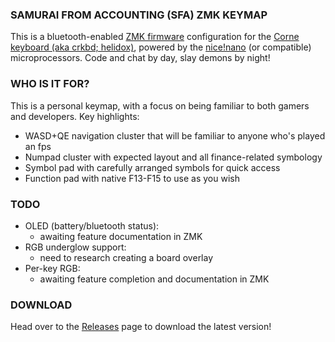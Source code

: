 ### SAMURAI FROM ACCOUNTING (SFA) ZMK KEYMAP

This is a bluetooth-enabled [ZMK firmware](https://github.com/zmkfirmware/zmk) configuration for the [Corne keyboard (aka crkbd; helidox)](https://github.com/foostan/crkbd), powered by the [nice!nano](https://www.littlekeyboards.com/products/nice-nano#:~:text=The%20nice!,battery%20is%20a%20good%20fit.) (or compatible) microprocessors. Code and chat by day, slay demons by night!

### WHO IS IT FOR?

This is a personal keymap, with a focus on being familiar to both gamers and developers. Key highlights:
* WASD+QE navigation cluster that will be familiar to anyone who's played an fps
* Numpad cluster with expected layout and all finance-related symbology
* Symbol pad with carefully arranged symbols for quick access
* Function pad with native F13-F15 to use as you wish

### TODO

* OLED (battery/bluetooth status):
  * awaiting feature documentation in ZMK
* RGB underglow support:
  * need to research creating a board overlay
* Per-key RGB:
  * awaiting feature completion and documentation in ZMK

### DOWNLOAD

Head over to the [Releases](https://github.com/Frosthaven/zmk-config/releases) page to download the latest version!
